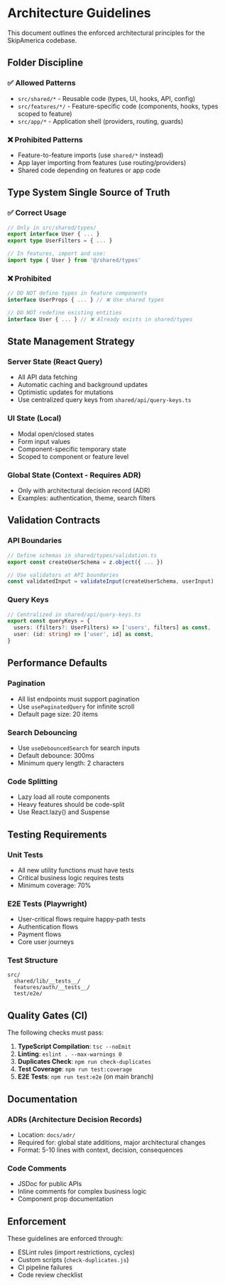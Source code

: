 # Architecture Guidelines

This document outlines the enforced architectural principles for the SkipAmerica codebase.

## Folder Discipline

### ✅ **Allowed Patterns**
- `src/shared/*` - Reusable code (types, UI, hooks, API, config)
- `src/features/*/` - Feature-specific code (components, hooks, types scoped to feature)
- `src/app/*` - Application shell (providers, routing, guards)

### ❌ **Prohibited Patterns**
- Feature-to-feature imports (use `shared/*` instead)
- App layer importing from features (use routing/providers)
- Shared code depending on features or app code

## Type System Single Source of Truth

### ✅ **Correct Usage**
```typescript
// Only in src/shared/types/
export interface User { ... }
export type UserFilters = { ... }

// In features, import and use:
import type { User } from '@/shared/types'
```

### ❌ **Prohibited**
```typescript
// DO NOT define types in feature components
interface UserProps { ... } // ❌ Use shared types

// DO NOT redefine existing entities
interface User { ... } // ❌ Already exists in shared/types
```

## State Management Strategy

### Server State (React Query)
- All API data fetching
- Automatic caching and background updates
- Optimistic updates for mutations
- Use centralized query keys from `shared/api/query-keys.ts`

### UI State (Local)
- Modal open/closed states
- Form input values
- Component-specific temporary state
- Scoped to component or feature level

### Global State (Context - Requires ADR)
- Only with architectural decision record (ADR)
- Examples: authentication, theme, search filters

## Validation Contracts

### API Boundaries
```typescript
// Define schemas in shared/types/validation.ts
export const createUserSchema = z.object({ ... })

// Use validators at API boundaries
const validatedInput = validateInput(createUserSchema, userInput)
```

### Query Keys
```typescript
// Centralized in shared/api/query-keys.ts
export const queryKeys = {
  users: (filters?: UserFilters) => ['users', filters] as const,
  user: (id: string) => ['user', id] as const,
}
```

## Performance Defaults

### Pagination
- All list endpoints must support pagination
- Use `usePaginatedQuery` for infinite scroll
- Default page size: 20 items

### Search Debouncing
- Use `useDebouncedSearch` for search inputs
- Default debounce: 300ms
- Minimum query length: 2 characters

### Code Splitting
- Lazy load all route components
- Heavy features should be code-split
- Use React.lazy() and Suspense

## Testing Requirements

### Unit Tests
- All new utility functions must have tests
- Critical business logic requires tests
- Minimum coverage: 70%

### E2E Tests (Playwright)
- User-critical flows require happy-path tests
- Authentication flows
- Payment flows
- Core user journeys

### Test Structure
```
src/
  shared/lib/__tests__/
  features/auth/__tests__/
  test/e2e/
```

## Quality Gates (CI)

The following checks must pass:

1. **TypeScript Compilation**: `tsc --noEmit`
2. **Linting**: `eslint . --max-warnings 0`
3. **Duplicates Check**: `npm run check-duplicates`
4. **Test Coverage**: `npm run test:coverage`
5. **E2E Tests**: `npm run test:e2e` (on main branch)

## Documentation

### ADRs (Architecture Decision Records)
- Location: `docs/adr/`
- Required for: global state additions, major architectural changes
- Format: 5-10 lines with context, decision, consequences

### Code Comments
- JSDoc for public APIs
- Inline comments for complex business logic
- Component prop documentation

## Enforcement

These guidelines are enforced through:
- ESLint rules (import restrictions, cycles)
- Custom scripts (`check-duplicates.js`)
- CI pipeline failures
- Code review checklist